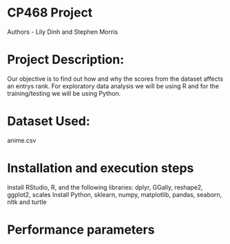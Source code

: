 # CP468 Project
Authors - Lily Dinh and Stephen Morris 

# Project Description:

Our objective is to find out how and why the scores from the dataset affects an entrys rank. For exploratory data analysis we will be using R and for the training/testing we will be using Python.  

# Dataset Used:

anime.csv

# Installation and execution steps
Install RStudio, R, and the following libraries: dplyr, GGally, reshape2, ggplot2, scales
Install Python, sklearn, numpy, matplotlib, pandas, seaborn, nltk and turtle

# Performance parameters
